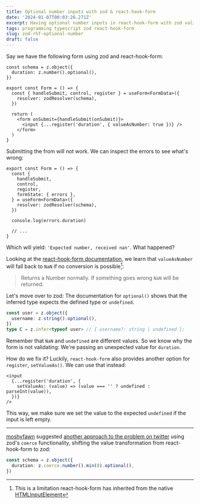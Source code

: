 ```yaml
---
title: Optional number inputs with zod & react-hook-form
date: '2024-01-07T00:03:26.271Z'
excerpt: Having optional number inputs in react-hook-form with zod validation can be a little quirky.
tags: programming typescript zod react-hook-form
slug: zod-rhf-optional-number
draft: false
---
```


Say we have the following form using zod and react-hook-form:

```tsx
const schema = z.object({
  duration: z.number().optional(),
})

export const Form = () => {
  const { handleSubmit, control, register } = useForm<FormData>({
    resolver: zodResolver(schema),
  })

  return (
    <form onSubmit={handleSubmit(onSubmit)}>
      <input {...register('duration', { valueAsNumber: true })} />
    </form>
  )
}
```

Submitting the from will not work. We can inspect the errors to see what's wrong:

```tsx
export const Form = () => {
  const {
    handleSubmit,
    control,
    register,
    formState: { errors },
  } = useForm<FormData>({
    resolver: zodResolver(schema),
  })

  console.log(errors.duration)

  // ...
}
```

Which will yield: `'Expected number, received nan'`. What happened?

Looking at the [react-hook-form documentation](https://react-hook-form.com/docs/useform/register), we learn that `valueAsNumber` will fall back to `NaN` if no conversion is possible[^1]:

> Returns a Number normally. If something goes wrong `NaN` will be returned.

Let's move over to zod: The documentation for `optional()` shows that the inferred type expects the defined type or `undefined`.

```ts
const user = z.object({
  username: z.string().optional(),
})
type C = z.infer<typeof user> // { username?: string | undefined };
```

Remember that `NaN` and `undefined` are different values. So we know why the form is not validating: We're passing an unexpected value for `duration`.

How do we fix it? Luckily, `react-hook-form` also provides another option for `register`, `setValueAs()`. We can use that instead:

```tsx
<input
  {...register('duration', {
    setValueAs: (value) => (value === '' ? undefined : parseInt(value)),
  })}
/>
```

This way, we make sure we set the value to the expected `undefined` if the input is left empty.

---

[moshyfawn](https://moshyfawn.dev/) suggested [another approach to the problem on twitter](https://x.com/moshyfawn/status/1743798518853025858?s=20) using zod's `coerce` functionality, shifting the value transformation from react-hook-form to zod:

```ts
const schema = z.object({
  duration: z.coerce.number().min(0).optional(),
})
```

[^1]: This is a limitation react-hook-form has inherited from the native [HTMLInputElement](https://developer.mozilla.org/en-US/docs/Web/API/HTMLInputElement)
